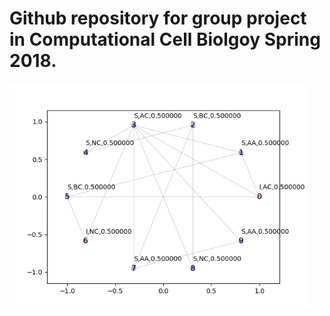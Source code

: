 # Github repository for group project in  Computational Cell Biolgoy Spring 2018.
 
![A simple illustration of informtion spreading in a network](Figure/samplegif.gif)
